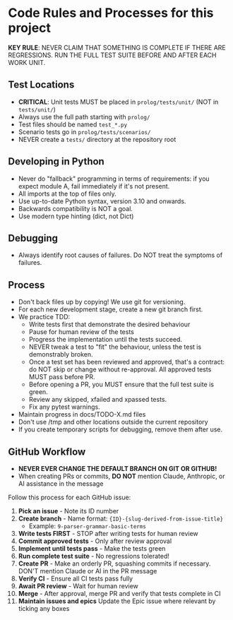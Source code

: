 # Code Rules and Processes for this project

**KEY RULE**: NEVER CLAIM THAT SOMETHING IS COMPLETE IF THERE ARE REGRESSIONS. RUN THE FULL TEST SUITE BEFORE AND AFTER EACH WORK UNIT. 

## Test Locations
- **CRITICAL**: Unit tests MUST be placed in `prolog/tests/unit/` (NOT in `tests/unit/`)
- Always use the full path starting with `prolog/`
- Test files should be named `test_*.py`
- Scenario tests go in `prolog/tests/scenarios/`
- NEVER create a `tests/` directory at the repository root

## Developing in Python 

- Never do "fallback" programming in terms of requirements: if you expect module A, fail immediately if it's not present.
- All imports at the top of files only.
- Use up-to-date Python syntax, version 3.10 and onwards. 
- Backwards compatibility is NOT a goal.
- Use modern type hinting (dict, not Dict)

## Debugging

- Always identify root causes of failures. Do NOT treat the symptoms of failures.

## Process
- Don't back files up by copying! We use git for versioning.
- For each new development stage, create a new git branch first.
- We practice TDD: 
    - Write tests first that demonstrate the desired behaviour
    - Pause for human review of the tests
    - Progress the implementation until the tests succeed. 
    - NEVER tweak a test to "fit" the behaviour, unless the test is demonstrably broken.
    - Once a test set has been reviewed and approved, that's a contract: do NOT skip or change without re-approval. All approved tests MUST pass before PR.
    - Before opening a PR, you MUST ensure that the full test suite is green.
    - Review any skipped, xfailed and xpassed tests.
    - Fix any pytest warnings.
- Maintain progress in docs/TODO-X.md files
- Don't use /tmp and other locations outside the current repository
- If you create temporary scripts for debugging, remove them after use.

## GitHub Workflow

- **NEVER EVER CHANGE THE DEFAULT BRANCH ON GIT OR GITHUB!**
- When creating PRs or commits, **DO NOT** mention Claude, Anthropic, or AI assistance in the message

Follow this process for each GitHub issue:

1. **Pick an issue** - Note its ID number
2. **Create branch** - Name format: `{ID}-{slug-derived-from-issue-title}`
   - Example: `9-parser-grammar-basic-terms`
3. **Write tests FIRST** - STOP after writing tests for human review
4. **Commit approved tests** - Only after review approval
5. **Implement until tests pass** - Make the tests green
6. **Run complete test suite** - No regressions tolerated!
7. **Create PR** - Make an orderly PR, squashing commits if necessary. DON'T  mention Claude or AI in the PR message
8. **Verify CI** - Ensure all CI tests pass fully
9. **Await PR review** - Wait for human review
10. **Merge** - After approval, merge PR and verify that tests complete in CI
11. **Maintain issues and epics** Update the Epic issue where relevant by ticking any boxes
